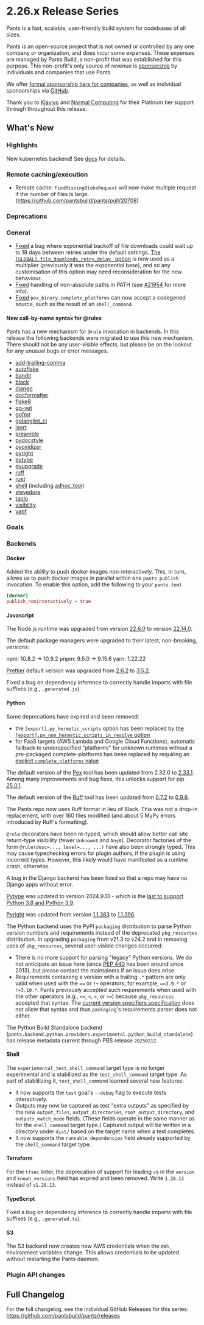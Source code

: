 # 2.26.x Release Series

Pants is a fast, scalable, user-friendly build system for codebases of all sizes.

Pants is an open-source project that is not owned or controlled by any one company or organization, and does incur some expenses. These expenses are managed by Pants Build, a non-profit that was established for this purpose. This non-profit's only source of revenue is [sponsorship](https://www.pantsbuild.org/sponsorship) by individuals and companies that use Pants.

We offer [formal sponsorship tiers for companies](https://www.pantsbuild.org/sponsorship), as well as individual sponsorships via [GitHub](https://github.com/sponsors/pantsbuild).

Thank you to [Klaviyo](https://www.klaviyo.com/) and [Normal Computing](https://normalcomputing.ai/) for their Platinum tier support through throughout this release.

## What's New

### Highlights

New kubernetes backend! See [docs](https://www.pantsbuild.org/stable/docs/kubernetes) for details.

### Remote caching/execution

- Remote cache: `FindMissingBlobsRequest` will now make multiple request if the number of files is large. (https://github.com/pantsbuild/pants/pull/20708)

### Deprecations


### General

- [Fixed](https://github.com/pantsbuild/pants/pull/21959) a bug where exponential backoff of file downloads could wait up to 18 days between retries under the default settings. [The `[GLOBAL].file_downloads_retry_delay ` option](https://www.pantsbuild.org/2.26/reference/global-options#file_downloads_retry_delay) is now used as a multiplier (previously it was the exponential base), and so any customisation of this option may need reconsideration for the new behaviour.
- [Fixed](https://github.com/pantsbuild/pants/pull/22024) handling of non-absolute paths in PATH (see [#21954](https://github.com/pantsbuild/pants/issues/21954) for more info).
- [Fixed](https://github.com/pantsbuild/pants/pull/22059) `pex_binary.complete_platforms` can now accept a codegened source, such as the result of an `shell_command`.

#### New call-by-name syntax for @rules

Pants has a new mechanism for `@rule` invocation in backends. In this release the following backends were migrated to use this new mechanism. There should not be any user-visible effects, but please be on the lookout for any unusual bugs or error messages.

- [add-trailing-comma](https://www.pantsbuild.org/stable/reference/subsystems/add-trailing-comma)
- [autoflake](https://www.pantsbuild.org/stable/reference/subsystems/autoflake)
- [bandit](https://www.pantsbuild.org/stable/reference/subsystems/bandit)
- [black](https://www.pantsbuild.org/stable/reference/subsystems/black)
- [django](https://www.pantsbuild.org/dev/docs/using-pants/key-concepts/backends#available-experimental-backends)
- [docformatter](https://www.pantsbuild.org/stable/reference/subsystems/docformatter)
- [flake8](https://www.pantsbuild.org/stable/reference/subsystems/flake8)
- [go-vet](https://www.pantsbuild.org/stable/reference/subsystems/go-vet)
- [gofmt](https://www.pantsbuild.org/stable/reference/subsystems/gofmt)
- [golanglint_ci](https://www.pantsbuild.org/stable/reference/subsystems/golangci-lint)
- [isort](https://www.pantsbuild.org/stable/reference/subsystems/isort)
- [preamble](https://www.pantsbuild.org/stable/reference/subsystems/preamble)
- [pydocstyle](https://www.pantsbuild.org/stable/reference/subsystems/pydocstyle)
- [pyoxidizer](https://www.pantsbuild.org/stable/reference/subsystems/pyoxidizer)
- [pyright](https://www.pantsbuild.org/stable/reference/subsystems/pyright)
- [pytype](https://www.pantsbuild.org/stable/reference/subsystems/pytype)
- [pyupgrade](https://www.pantsbuild.org/stable/reference/subsystems/pyupgrade)
- [ruff](https://www.pantsbuild.org/stable/reference/subsystems/ruff)
- [rust](https://www.pantsbuild.org/stable/reference/subsystems/rust)
- [shell](https://www.pantsbuild.org/stable/docs/shell) (including [adhoc_tool](https://www.pantsbuild.org/stable/reference/targets/adhoc_tool))
- [stevedore](https://www.pantsbuild.org/stable/reference/build-file-symbols/stevedore_namespace)
- [taplo](https://www.pantsbuild.org/stable/reference/subsystems/taplo)
- [visibility](https://www.pantsbuild.org/stable/reference/subsystems/visibility)
- [yapf](https://www.pantsbuild.org/stable/reference/subsystems/yapf)

### Goals


### Backends


#### Docker

Added the ability to push docker images non-interactively. This, in turn, allows us to push docker images in parallel within one `pants publish` invocation.
To enable this option, add the following to your `pants.toml`

``` toml
[docker]
publish_noninteractively = true
```

#### Javascript

The Node.js runtime was upgraded from version [22.6.0](https://github.com/nodejs/node/releases/tag/v22.14.0) to version [22.14.0](https://github.com/nodejs/node/releases/tag/v22.14.0).

The default package managers were upgraded to their latest, non-breaking, versions:

npm: 10.8.2 -> 10.9.2
pnpm: 9.5.0 -> 9.15.6
yarn: 1.22.22

[Prettier](https://www.pantsbuild.org/stable/reference/subsystems/prettier) default version was upgraded from [2.6.2](https://github.com/prettier/prettier/releases/tag/2.6.2) to [3.5.2](https://github.com/prettier/prettier/releases/tag/3.5.2).

Fixed a bug on dependency inference to correctly handle imports with file suffixes (e.g., `.generated.js`).

#### Python

Some deprecations have expired and been removed:

- the `[export].py_hermetic_scripts` option has been replaced by [the `[export].py_non_hermetic_scripts_in_resolve` option](https://www.pantsbuild.org/2.25/reference/goals/export#py_non_hermetic_scripts_in_resolve)
- for FaaS targets (AWS Lambda and Google Cloud Functions), automatic fallback to underspecified "platforms" for unknown runtimes without a pre-packaged complete-platforms has been replaced by requiring an [explicit `complete_platforms` value](https://www.pantsbuild.org/2.25/reference/targets/python_aws_lambda_function#complete_platforms)

The default version of the [Pex](https://docs.pex-tool.org/) tool has been updated from 2.32.0 to [2.33.1](https://github.com/pex-tool/pex/releases/tag/v2.33.1).  Among many improvements and bug fixes, this unlocks support for pip [25.0.1](https://pip.pypa.io/en/stable/news/#v25-0-1).

The default version of the [Ruff](https://docs.astral.sh/ruff/) tool has been updated from [0.7.2](https://github.com/astral-sh/ruff/releases/tag/0.7.2) to [0.9.6](https://github.com/astral-sh/ruff/releases/tag/0.9.6).

The Pants repo now uses Ruff format in lieu of Black. This was not a drop-in replacement, with over 160 files modified (and about 5 MyPy errors introduced by Ruff's formatting).

`@rule` decorators have been re-typed, which should allow better call site return-type visibility (fewer `Unknown`s and `Any`s). Decorator factories of the form `@rule(desc=..., level=..., ...)` have also been strongly typed. This may cause typechecking errors for plugin authors, if the plugin is using incorrect types. However, this likely would have manifested as a runtime crash, otherwise.

A bug in the Django backend has been fixed so that a repo may have no Django apps without error.

[Pytype](https://www.pantsbuild.org/stable/reference/subsystems/pytype) was updated to version 2024.9.13 - which is the [last to support Python 3.8 and Python 3.9](https://github.com/google/pytype/blob/main/CHANGELOG).

[Pyright](https://www.pantsbuild.org/stable/reference/subsystems/pyright) was updated from version [1.1.383](https://github.com/microsoft/pyright/releases/tag/1.1.383) to [1.1.396](https://github.com/microsoft/pyright/releases/tag/1.1.396).

The Python backend uses the PyPI `packaging` distribution to parse Python version numbers and requirements instead of the deprecated `pkg_resources` distribution. In upgrading `packaging` from v21.3 to v24.2 and in removing uses of `pkg_resources`, several user-visible changes occurred:
- There is no more support for parsing "legacy" Python versions. We do not anticipate an issue here (since [PEP 440](https://peps.python.org/pep-0440/) has been around since 2013), but please contact the maintainers if an issue does arise.
- Requirements containing a version with a trailing `.*` pattern are only valid when used with the `==` or `!+` operators; for example, `==3.9.*` or `!=3.10.*`. Pants previously accepted such requirements when used with the other operators (e.g., `<=`, `<`, `>`, or `>=`) because `pkg_resources` accepted that syntax. The [current version specifiers specification](https://packaging.python.org/en/latest/specifications/version-specifiers/) does not allow that syntax and thus `packaging`'s requirements parser does not either.

The Python Build Standalone backend (`pants.backend.python.providers.experimental.python_build_standalone`) has release metadata current through PBS release `20250212`.

#### Shell

The `experiemental_test_shell_command` target type is no longer experimental and is stabilized as the `test_shell_command` target type. As part of stablilizing it, `test_shell_command` learned several new features:

- It now supports the `test` goal's `--debug` flag to execute tests interactively.
- Outputs may now be captured as test "extra outputs" as specified by the new `output_files`, `output_directories`, `root_output_directory`, and `outputs_match_mode` fields. (These fields operate in the same manner as for the `shell_command` target type.) Captured output will be written in a directory under `dist/` based on the target name when a test completes.
- It now supports the `runnable_dependencies` field already supported by the `shell_command` target type.

#### Terraform

For the `tfsec` linter, the deprecation of support for leading `v`s in the `version` and `known_versions` field has expired and been removed. Write `1.28.13` instead of `v1.28.13`.

#### TypeScript

Fixed a bug on dependency inference to correctly handle imports with file suffixes (e.g., `.generated.ts`).

#### S3

The S3 backend now creates new AWS credentials when the `AWS_` environment variables change. This allows credentials to be updated without restarting the Pants daemon.

### Plugin API changes


## Full Changelog

For the full changelog, see the individual GitHub Releases for this series: <https://github.com/pantsbuild/pants/releases>
